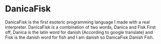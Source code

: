 # DanicaFisk
DanicaFisk is the first esoteric programming language I made with a real interpreter.
DanicaFisk is a combination of two words, Danica and Fisk
First off, Danica is the latin word for danish (According to google translate)
and Fisk is the danish word for fish
and I am danish so
DanicaFisk
Danish Fish.
